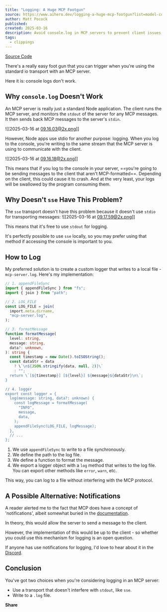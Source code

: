 ```yaml
---
title: "Logging: A Huge MCP Footgun"
source: https://www.aihero.dev/logging-a-huge-mcp-footgun?list=model-context-protocol-tutorial
author: Matt Pocock
published: 
created: 2025-03-16
description: Avoid console.log in MCP servers to prevent client issues. Use a custom logger or `sse` transport for effective logging without protocol interference.
tags:
  - clippings
---
```

[Source Code](https://aihero.dev/s/mcp-logging-with-stdio-transport)

There's a really easy foot gun that you can trigger when you're using the standard io transport with an MCP server.

Here it is: console logs don't work.

## Why `console.log` Doesn't Work

An MCP server is really just a standard Node application. The client runs the MCP server, and monitors the `stdout` of the server for any MCP messages. It then sends back MCP messages to the server's `stdin`.

![[2025-03-16 at 09.16.03@2x.png]]

However, Node apps use stdio for another purpose: logging. When you log to the console, you're writing to the same stream that the MCP server is using to communicate with the client.

![[2025-03-16 at 09.16.18@2x.png]]

This means that if you log to the console in your server, ==you're going to be sending messages to the client that aren't MCP-formatted==. Depending on the client, this could cause it to crash. And at the very least, your logs will be swallowed by the program consuming them.

## Why Doesn't `sse` Have This Problem?

The `sse` transport doesn't have this problem because it doesn't use `stdio` for transporting messages:
![[2025-03-16 at 09.17.59@2x.png]]

This means that it's free to use `stdout` for logging.

It's perfectly possible to use `sse` locally, so you may prefer using that method if accessing the console is important to you.

## How to Log

My preferred solution is to create a custom logger that writes to a local file - `mcp-server.log`. Here's my implementation:

```typescript
// 1. appendFileSync
import { appendFileSync } from "fs";
import { join } from "path";

// 2. LOG_FILE
const LOG_FILE = join(
  import.meta.dirname,
  "mcp-server.log",
);

// 3. formatMessage
function formatMessage(
  level: string,
  message: string,
  data?: unknown,
): string {
  const timestamp = new Date().toISOString();
  const dataStr = data
    ? \`\n${JSON.stringify(data, null, 2)}\`
    : "";
  return \`[${timestamp}] [${level}] ${message}${dataStr}\n\`;
}

// 4. logger
export const logger = {
  log(message: string, data?: unknown) {
    const logMessage = formatMessage(
      "INFO",
      message,
      data,
    );
    appendFileSync(LOG_FILE, logMessage);
  },
  // ...
};
```

1. We use `appendFileSync` to write to a file synchronously.
2. We define the path to the log file.
3. We define a function to format the message.
4. We export a logger object with a `log` method that writes to the log file. You can export other methods like `error`, `warn`, etc.

This way, you can log to a file without interfering with the MCP protocol.

## A Possible Alternative: Notifications

A reader alerted me to the fact that MCP does have a concept of 'notifications', albeit somewhat buried in the [documentation](https://modelcontextprotocol.io/docs/concepts/architecture#message-types).

In theory, this would allow the server to send a message to the client.

However, the implementation of this would be up to the client - so whether you could use this mechanism for logging is an open question.

If anyone has use notifications for logging, I'd love to hear about it in the [Discord](https://www.aihero.dev/discord).

## Conclusion

You've got two choices when you're considering logging in an MCP server:

- Use a transport that doesn't interfere with `stdout`, like `sse`.
- Write to a `.log` file.

**Share**